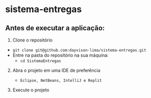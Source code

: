 # sistema-entregas

## Antes de executar a aplicação:

1. Clone o repositório
  * `git clone git@github.com:dayvison-lima/sistema-entregas.git`
  * Entre na pasta do repositório na sua máquina:
    * `cd SistemaEntregas`

2. Abra o projeto em uma IDE de preferência
   * `Eclipse, NetBeans, IntelliJ e Replit`

3.  Execute o projeto
